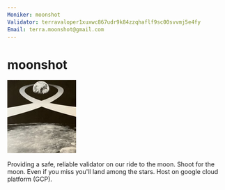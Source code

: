 ```yaml
---
Moniker: moonshot
Validator: terravaloper1xuxwc867udr9k84zzqhaflf9sc00svvmj5e4fy
Email: terra.moonshot@gmail.com
---
```


# moonshot
![moonshot](moonshot.jpg)

Providing a safe, reliable validator on our ride to the moon. Shoot for the moon. Even if you miss you'll land among the stars. Host on google cloud platform (GCP).